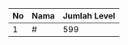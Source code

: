 | No | Nama            | Jumlah Level |
|----|-----------------|--------------|
| 1  | #    |    599        |
